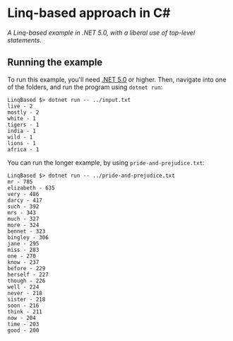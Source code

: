 Linq-based approach in C#
=========================
_A Linq-based example in .NET 5.0, with a liberal use of top-level statements._

Running the example
-------------------
To run this example, you'll need [.NET 5.0](https://dotnet.microsoft.com/download) or higher.
Then, navigate into one of the folders, and run the program using `dotnet run`:

```shell
LinqBased $> dotnet run -- ../input.txt
live - 2
mostly - 2
white - 1
tigers - 1
india - 1
wild - 1
lions - 1
africa - 1
```

You can run the longer example, by using `pride-and-prejudice.txt`:

```shell
LinqBased $> dotnet run -- ../pride-and-prejudice.txt
mr - 785
elizabeth - 635
very - 486
darcy - 417
such - 392
mrs - 343
much - 327
more - 324
bennet - 323
bingley - 306
jane - 295
miss - 283
one - 270
know - 237
before - 229
herself - 227
though - 226
well - 224
never - 218
sister - 218
soon - 216
think - 211
now - 204
time - 203
good - 200
```